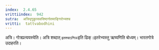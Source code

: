 ```yaml
---
index:  2.4.65
vrittiindex:  942
sutra:  अत्रिभृगुकुत्सवसिष्ठगोतमाङ्गिरोभ्यश्च
vritti:  tattvabodhini 
---
```


अत्रि। गोत्रप्रत्ययस्येति। अत्रि शब्दात् `इतश्चाऽनिञः`इति ढिक्।इतरेभ्यस्तु ऋष्यणिति बोध्यम्। भारतगोत्रे उदाहरति।

